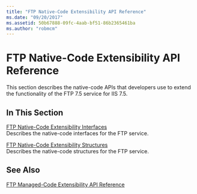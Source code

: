 ```yaml
---
title: "FTP Native-Code Extensibility API Reference"
ms.date: "09/20/2017"
ms.assetid: 50b67888-09fc-4aab-bf51-86b2365461ba
ms.author: "robmcm"
---
```

# FTP Native-Code Extensibility API Reference

This section describes the native-code APIs that developers use to extend the functionality of the FTP 7.5 service for IIS 7.5.  
  
## In This Section  

 [FTP Native-Code Extensibility Interfaces](../../ftp-extensibility-reference/native-code-api-reference/ftp-native-code-extensibility-interfaces.md)  
 Describes the native-code interfaces for the FTP service.  
  
 [FTP Native-Code Extensibility Structures](../../ftp-extensibility-reference/native-code-api-reference/ftp-native-code-extensibility-structures.md)  
 Describes the native-code structures for the FTP service.  
  
## See Also  

 [FTP Managed-Code Extensibility API Reference](https://msdn.microsoft.com/library/e7b57c2a-e14c-4f14-9707-df95ab8b3660)
